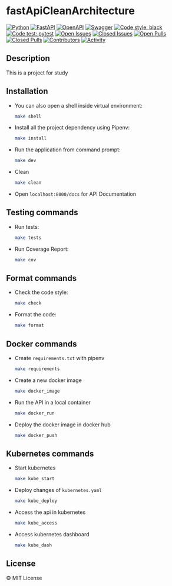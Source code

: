 # fastApiCleanArchitecture

[![Python](https://img.shields.io/badge/python-3670A0?style=for-the-badge&logo=python&logoColor=ffdd54)](https://docs.python.org/3/)
[![FastAPI](https://img.shields.io/badge/FastAPI-005571?style=for-the-badge&logo=fastapi)](https://fastapi.tiangolo.com/)
[![OpenAPI](https://img.shields.io/badge/openapi-6BA539?style=for-the-badge&logo=openapi-initiative&logoColor=fff)](https://www.openapis.org/)
[![Swagger](https://img.shields.io/badge/-Swagger-%23Clojure?style=for-the-badge&logo=swagger&logoColor=white)](https://swagger.io/)
[![Code style: black](https://img.shields.io/badge/code%20style-black-000000.svg?style=for-the-badge)](https://black.readthedocs.io/en/stable/)
[![Code test: pytest](https://img.shields.io/badge/code%20test-pytest-3670A0.svg?style=for-the-badge)](https://docs.pytest.org/en/7.4.x/)
[![Open Issues](https://img.shields.io/github/issues-raw/Felipe-Baz/fastapi-clean-architecture?style=for-the-badge)](https://github.com/Felipe-Baz/fastapi-clean-architecture/issues)
[![Closed Issues](https://img.shields.io/github/issues-closed-raw/Felipe-Baz/fastapi-clean-architecture?style=for-the-badge)](https://github.com/Felipe-Baz/fastapi-clean-architecture/issues?q=is%3Aissue+is%3Aclosed)
[![Open Pulls](https://img.shields.io/github/issues-pr-raw/Felipe-Baz/fastapi-clean-architecture?style=for-the-badge)](https://github.com/Felipe-Baz/fastapi-clean-architecture/pulls)
[![Closed Pulls](https://img.shields.io/github/issues-pr-closed-raw/Felipe-Baz/fastapi-clean-architecture?style=for-the-badge)](https://github.com/Felipe-Baz/fastapi-clean-architecture/pulls?q=is%3Apr+is%3Aclosed)
[![Contributors](https://img.shields.io/github/contributors/Felipe-Baz/fastapi-clean-architecture?style=for-the-badge)](https://github.com/Felipe-Baz/fastapi-clean-architecture/graphs/contributors)
[![Activity](https://img.shields.io/github/last-commit/Felipe-Baz/fastapi-clean-architecture?style=for-the-badge&label=most%20recent%20activity)](https://github.com/Felipe-Baz/fastapi-clean-architecture/pulse)

## Description

This is a project for study

## Installation

 - You can also open a shell inside virtual environment:

   ```sh
   make shell
   ```

 - Install all the project dependency using Pipenv:

   ```sh
   make install
   ```

 - Run the application from command prompt:

   ```sh
   make dev
   ```

 - Clean

   ```sh
   make clean
   ```

 - Open `localhost:8000/docs` for API Documentation

## Testing commands

 - Run tests:
   ```sh
   make tests
   ```

 - Run Coverage Report:

   ```sh
   make cov
   ```

## Format commands

 - Check the code style:

   ```sh
   make check
   ```

 - Format the code:

   ```sh
   make format
   ```

## Docker commands

 - Create `requirements.txt` with pipenv

   ```sh
   make requirements
   ```

 - Create a new docker image

   ```sh
   make docker_image
   ```

 - Run the API in a local container

   ```sh
   make docker_run
   ```

 - Deploy the docker image in docker hub

   ```sh
   make docker_push
   ```

## Kubernetes commands

 - Start kubernetes 

   ```sh
   make kube_start
   ```

 - Deploy changes of `kubernetes.yaml`

   ```sh
   make kube_deploy
   ```

 - Access the api in kubernetes

   ```sh
   make kube_access
   ```

 - Access kubernetes dashboard

   ```sh
   make kube_dash
   ```

## License

&copy; MIT License